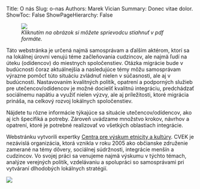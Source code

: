 Title: O nás
Slug: o-nas
Authors: Marek Vician
Summary: Donec vitae dolor.
ShowToc: False
ShowPageHierarchy: False

<div class="row gx-5 mb-3">
<div class="col-lg-4 order-lg-2">
    <figure>
        <a href="/static/publications/sprievodca_integraciou.pdf">
            <img class="w-100 pt-2 pb-2 pt-lg-1 pb-lg-1" src="/static/images/integration-logo.jpg" />
        </a>
        <figcaption class="fs-6 mt-2 ps-2 pe-2"><em>Kliknutím na obrázok si môžete sprievodcu stiahnuť v pdf formáte.</em></figcaption>
    </figure>
</div>

<div class="col-lg-8 order-lg-1">
<p>
    Táto webstránka je určená najmä samosprávam a ďalším aktérom, ktorí sa na lokálnej úrovni venujú téme začleňovania cudzincov, ale najmä ľudí na úteku (odídencov) do miestnych spoločenstiev. Otázka migrácie bude v budúcnosti čoraz aktuálnejšia a nasledujúce témy môžu samosprávam výrazne pomôcť túto situáciu zvládnuť nielen v súčasnosti, ale aj v budúcnosti. Nastavovaním kvalitných politík, opatrení a podporných služieb pre utečencov/odídencov je možné docieliť kvalitnú integráciu, predchádzať sociálnemu napätiu a využiť nielen výzvy, ale aj príležitosti, ktoré migrácia prináša, na celkový rozvoj lokálnych spoločenstiev.
</p>

<p>
    Nájdete tu rôzne informácie týkajúce sa situácie utečencov/odídencov, ako aj ich špecifiká a potreby. Zároveň uvádzame množstvo krokov, návrhov a opatrení, ktoré je potrebné realizovať vo všetkých oblastiach integrácie.
</p>

<p>
    Webstránku vytvorili expertky <a href="https://www.cvek.sk">Centra pre výskum etnicity a kultúry</a>. CVEK je nezávislá organizácia, ktorá vznikla v roku 2005 ako občianske združenie zamerané na témy dôvery, sociálnej súdržnosti, integrácie menšín a cudzincov. Vo svojej práci sa venujeme najmä výskumu v týchto témach, analýze verejných politík, vzdelávaniu a spolupráci so samosprávami pri vytváraní dlhodobých lokálnych stratégií.
</p>
</div>
</div>

<img class="w-100 mt-3 mb-5" src="/static/images/onas.png" />





